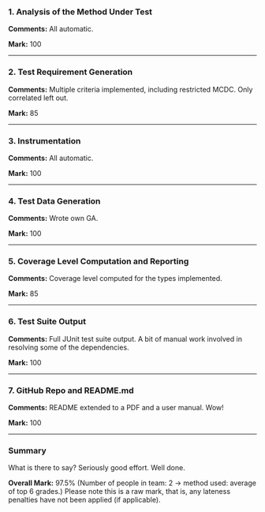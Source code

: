 ### 1. Analysis of the Method Under Test

__Comments:__ All automatic.

__Mark:__ 100

---

### 2. Test Requirement Generation

__Comments:__ Multiple criteria implemented, including restricted MCDC. Only
correlated left out. 

__Mark:__ 85

---

### 3. Instrumentation

__Comments:__ All automatic. 

__Mark:__ 100

---

### 4. Test Data Generation

__Comments:__ Wrote own GA.

__Mark:__ 100

---

### 5. Coverage Level Computation and Reporting

__Comments:__ Coverage level computed for the types implemented. 

__Mark:__ 85

---

### 6. Test Suite Output

__Comments:__ Full JUnit test suite output. A bit of manual work involved in
resolving some of the dependencies.

__Mark:__ 100

---

### 7. GitHub Repo and README.md

__Comments:__ README extended to a PDF and a user manual. Wow!

__Mark:__ 100

---

### Summary

What is there to say? Seriously good effort. Well done. 

__Overall Mark:__ 97.5% (Number of people in team: 2 -> method used: average of top 6 grades.) Please note this is a raw mark, that is, any lateness penalties have not been applied (if applicable).